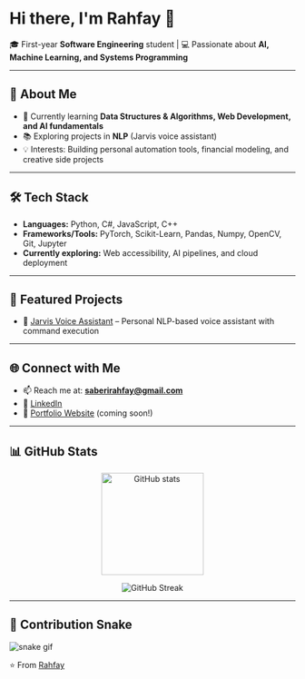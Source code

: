 # Hi there, I'm Rahfay 👋

🎓 First-year **Software Engineering** student | 💻 Passionate about **AI, Machine Learning, and Systems Programming**  

---

## 🚀 About Me
- 🌱 Currently learning **Data Structures & Algorithms, Web Development, and AI fundamentals**
- 📚 Exploring projects in **NLP** (Jarvis voice assistant)
- 💡 Interests: Building personal automation tools, financial modeling, and creative side projects

---

## 🛠 Tech Stack
- **Languages:** Python, C#, JavaScript, C++
- **Frameworks/Tools:** PyTorch, Scikit-Learn, Pandas, Numpy, OpenCV, Git, Jupyter
- **Currently exploring:** Web accessibility, AI pipelines, and cloud deployment

---

## 📌 Featured Projects
- 🧠 [Jarvis Voice Assistant](#) – Personal NLP-based voice assistant with command execution  
---


## 🌐 Connect with Me
- 📫 Reach me at: **saberirahfay@gmail.com**  
- 💼 [LinkedIn](#https://www.linkedin.com/in/rahfay-saberi-7b1b75339/)  
- 🎨 [Portfolio Website](#) (coming soon!)

---

## 📊 GitHub Stats
<p align="center">
  <img src="https://github-readme-stats.vercel.app/api?username=rahfay&show_icons=true&theme=tokyonight" alt="GitHub stats" height="180"/>
</p>

<p align="center">
  <img src="https://github-readme-streak-stats.herokuapp.com/?user=rahfay&theme=tokyonight" alt="GitHub Streak"/>
</p>

---


## 🐍 Contribution Snake
![snake gif](https://github.com/rahfay/rahfay/blob/output/github-contribution-grid-snake.svg)


⭐️ From [Rahfay](https://github.com/rahfay)  
